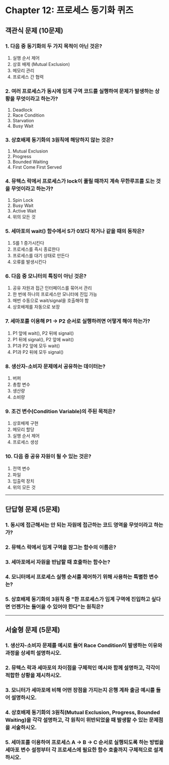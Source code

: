 # Chapter 12: 프로세스 동기화 퀴즈

## 객관식 문제 (10문제)

### 1. 다음 중 동기화의 두 가지 목적이 아닌 것은?

1. 실행 순서 제어
2. 상호 배제 (Mutual Exclusion)
3. 메모리 관리
4. 프로세스 간 협력

### 2. 여러 프로세스가 동시에 임계 구역 코드를 실행하여 문제가 발생하는 상황을 무엇이라고 하는가?

1. Deadlock
2. Race Condition
3. Starvation
4. Busy Wait

### 3. 상호배제 동기화의 3원칙에 해당하지 않는 것은?

1. Mutual Exclusion
2. Progress
3. Bounded Waiting
4. First Come First Served

### 4. 뮤텍스 락에서 프로세스가 lock이 풀릴 때까지 계속 무한루프를 도는 것을 무엇이라고 하는가?

1. Spin Lock
2. Busy Wait
3. Active Wait
4. 위의 모든 것

### 5. 세마포의 wait() 함수에서 S가 0보다 작거나 같을 때의 동작은?

1. S를 1 증가시킨다
2. 프로세스를 즉시 종료한다
3. 프로세스를 대기 상태로 만든다
4. 오류를 발생시킨다

### 6. 다음 중 모니터의 특징이 아닌 것은?

1. 공유 자원과 접근 인터페이스를 묶어서 관리
2. 한 번에 하나의 프로세스만 모니터에 진입 가능
3. 매번 수동으로 wait/signal을 호출해야 함
4. 상호배제를 자동으로 보장

### 7. 세마포를 이용해 P1 → P2 순서로 실행하려면 어떻게 해야 하는가?

1. P1 앞에 wait(), P2 뒤에 signal()
2. P1 뒤에 signal(), P2 앞에 wait()
3. P1과 P2 앞에 모두 wait()
4. P1과 P2 뒤에 모두 signal()

### 8. 생산자-소비자 문제에서 공유하는 데이터는?

1. 버퍼
2. 총합 변수
3. 생산량
4. 소비량

### 9. 조건 변수(Condition Variable)의 주된 목적은?

1. 상호배제 구현
2. 메모리 할당
3. 실행 순서 제어
4. 프로세스 생성

### 10. 다음 중 공유 자원이 될 수 있는 것은?

1. 전역 변수
2. 파일
3. 입출력 장치
4. 위의 모든 것

---

## 단답형 문제 (5문제)

### 1. 동시에 접근해서는 안 되는 자원에 접근하는 코드 영역을 무엇이라고 하는가?

### 2. 뮤텍스 락에서 임계 구역을 잠그는 함수의 이름은?

### 3. 세마포에서 자원을 반납할 때 호출하는 함수는?

### 4. 모니터에서 프로세스 실행 순서를 제어하기 위해 사용하는 특별한 변수는?

### 5. 상호배제 동기화의 3원칙 중 "한 프로세스가 임계 구역에 진입하고 싶다면 언젠가는 들어올 수 있어야 한다"는 원칙은?

---

## 서술형 문제 (5문제)

### 1. 생산자-소비자 문제를 예시로 들어 Race Condition이 발생하는 이유와 과정을 상세히 설명하시오.

### 2. 뮤텍스 락과 세마포의 차이점을 구체적인 예시와 함께 설명하고, 각각이 적합한 상황을 제시하시오.

### 3. 모니터가 세마포에 비해 어떤 장점을 가지는지 은행 계좌 출금 예시를 들어 설명하시오.

### 4. 상호배제 동기화의 3원칙(Mutual Exclusion, Progress, Bounded Waiting)을 각각 설명하고, 각 원칙이 위반되었을 때 발생할 수 있는 문제점을 서술하시오.

### 5. 세마포를 이용하여 프로세스 A → B → C 순서로 실행되도록 하는 방법을 세마포 변수 설정부터 각 프로세스에 필요한 함수 호출까지 구체적으로 설계하시오.
